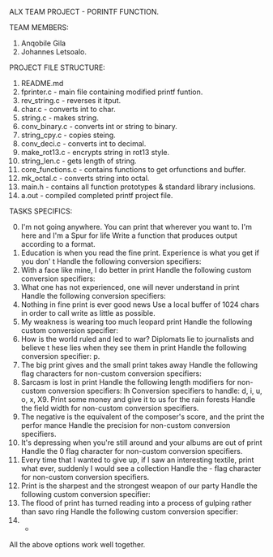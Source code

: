 ALX TEAM PROJECT - PORINTF FUNCTION.

TEAM MEMBERS:
1. Anqobile Gila
2. Johannes Letsoalo.

PROJECT FILE STRUCTURE:

1. README.md
2. fprinter.c - main file containing modified printf funtion.
3. rev_string.c - reverses it itput.
4. char.c - converts int to char.
5. string.c - makes string.
6. conv_binary.c - converts int or string to binary.
7. string_cpy.c - copies steing.
8. conv_deci.c - converts int to decimal.
9. make_rot13.c - encrypts string in rot13 style.
10. string_len.c - gets length of string.
11. core_functions.c - contains functions to get orfunctions and buffer.
12. mk_octal.c - converts string into octal.
13. main.h - contains all function prototypes & standard library inclusions.
14. a.out - compiled completed printf project file.

TASKS SPECIFICS:

0. I'm not going anywhere. You can print that wherever you want to. I'm
here and I'm
a Spur for life
Write a function that produces output according to a format.
1. Education is when you read the fine print. Experience is what you get
if you don'
t
Handle the following conversion specifiers:
2. With a face like mine, I do better in print
Handle the following custom conversion specifiers:
3. What one has not experienced, one will never understand in print
Handle the following conversion specifiers:
4. Nothing in fine print is ever good news
Use a local buffer of 1024 chars in order to call write as little as
possible.
5. My weakness is wearing too much leopard print
Handle the following custom conversion specifier:
6. How is the world ruled and led to war? Diplomats lie to journalists and
believe t
hese lies when they see them in print
Handle the following conversion specifier: p.
7. The big print gives and the small print takes away
Handle the following flag characters for non-custom conversion specifiers:
8. Sarcasm is lost in print
Handle the following length modifiers for non-custom conversion
specifiers:
lh
Conversion specifiers to handle: d, i, u, o, x, X9. Print some money and give it to us for the rain forests
Handle the field width for non-custom conversion specifiers.
10. The negative is the equivalent of the composer's score, and the print
the perfor
mance
Handle the precision for non-custom conversion specifiers.
11. It's depressing when you're still around and your albums are out of
print
Handle the 0 flag character for non-custom conversion specifiers.
12. Every time that I wanted to give up, if I saw an interesting textile,
print what
ever, suddenly I would see a collection
Handle the - flag character for non-custom conversion specifiers.
13. Print is the sharpest and the strongest weapon of our party
Handle the following custom conversion specifier:
14. The flood of print has turned reading into a process of gulping rather
than savo
ring
Handle the following custom conversion specifier:
15. *
All the above options work well together.


